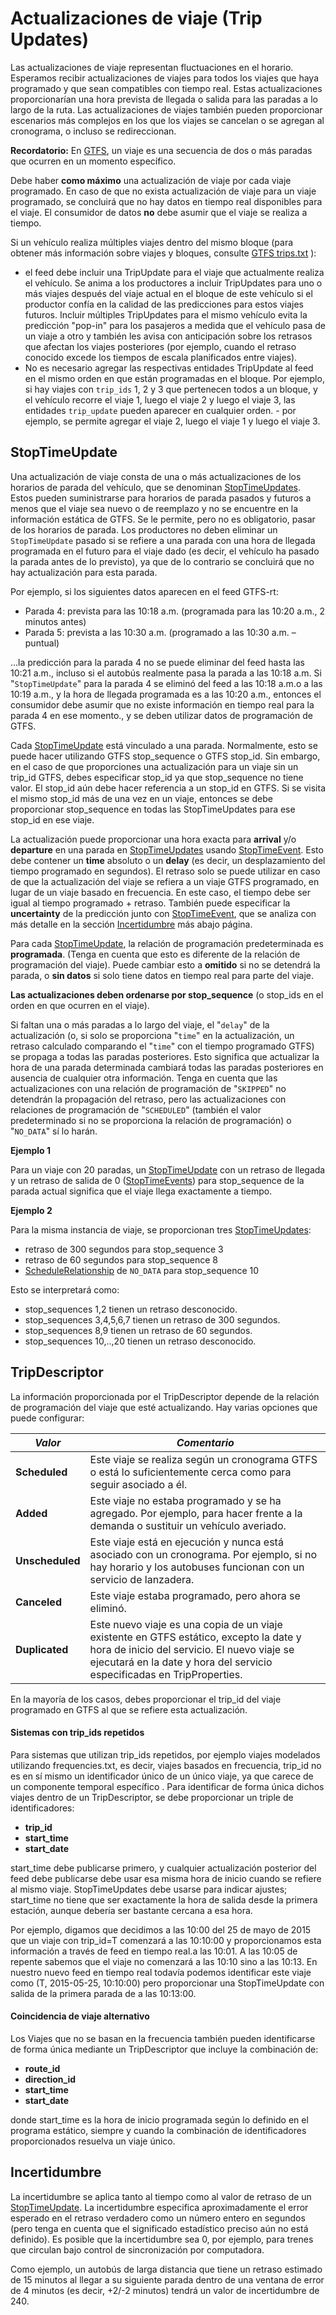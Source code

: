 # Actualizaciones de viaje (Trip Updates)
 
 Las actualizaciones de viaje representan fluctuaciones en el horario. Esperamos recibir actualizaciones de viajes para todos los viajes que haya programado y que sean compatibles con tiempo real. Estas actualizaciones proporcionarían una hora prevista de llegada o salida para las paradas a lo largo de la ruta. Las actualizaciones de viajes también pueden proporcionar escenarios más complejos en los que los viajes se cancelan o se agregan al cronograma, o incluso se redireccionan. 
 
 **Recordatorio:** En [GTFS](../../../schedule/reference), un viaje es una secuencia de dos o más paradas que ocurren en un momento específico. 
 
 Debe haber **como máximo** una actualización de viaje por cada viaje programado. En caso de que no exista actualización de viaje para un viaje programado, se concluirá que no hay datos en tiempo real disponibles para el viaje. El consumidor de datos **no** debe asumir que el viaje se realiza a tiempo. 
 
 Si un vehículo realiza múltiples viajes dentro del mismo bloque (para obtener más información sobre viajes y bloques, consulte [GTFS trips.txt](../../../schedule/reference/#tripstxt) ): 
 
 * el feed debe incluir una TripUpdate para el viaje que actualmente realiza el vehículo. Se anima a los productores a incluir TripUpdates para uno o más viajes después del viaje actual en el bloque de este vehículo si el productor confía en la calidad de las predicciones para estos viajes futuros. Incluir múltiples TripUpdates para el mismo vehículo evita la predicción "pop-in" para los pasajeros a medida que el vehículo pasa de un viaje a otro y también les avisa con anticipación sobre los retrasos que afectan los viajes posteriores (por ejemplo, cuando el retraso conocido excede los tiempos de escala planificados entre viajes).
 * No es necesario agregar las respectivas entidades TripUpdate al feed en el mismo orden en que están programadas en el bloque. Por ejemplo, si hay viajes con `trip_ids` 1, 2 y 3 que pertenecen todos a un bloque, y el vehículo recorre el viaje 1, luego el viaje 2 y luego el viaje 3, las entidades `trip_update` pueden aparecer en cualquier orden. - por ejemplo, se permite agregar el viaje 2, luego el viaje 1 y luego el viaje 3. 
 
## StopTimeUpdate 
 
 Una actualización de viaje consta de una o más actualizaciones de los horarios de parada del vehículo, que se denominan [StopTimeUpdates](../../reference/#message-stoptimeupdate). Estos pueden suministrarse para horarios de parada pasados ​​y futuros  a menos que el viaje sea nuevo o de reemplazo y no se encuentre en la información estática de GTFS. Se le permite, pero no es obligatorio, pasar de los horarios de parada. Los productores no deben eliminar un `StopTimeUpdate` pasado si se refiere a una parada con una hora de llegada programada en el futuro para el viaje dado (es decir, el vehículo ha pasado la parada antes de lo previsto), ya que de lo contrario se concluirá que no hay actualización para esta parada. 
 
 Por ejemplo, si los siguientes datos aparecen en el feed GTFS-rt: 
 
 * Parada 4: prevista para las 10:18 a.m. (programada para las 10:20 a.m., 2 minutos antes) 
 * Parada 5: prevista a las 10:30 a.m. (programado a las 10:30 a.m. – puntual) 
 
...la predicción para la parada 4 no se puede eliminar del feed hasta las 10:21 a.m., incluso si el autobús realmente pasa la parada a las 10:18 a.m. Si "`StopTimeUpdate`" para la parada 4 se eliminó del feed a las 10:18 a.m.o a las 10:19 a.m., y la hora de llegada programada es a las 10:20 a.m., entonces el consumidor debe asumir que no existe información en tiempo real para la parada 4 en ese momento., y se deben utilizar datos de programación de GTFS. 
 
 Cada [StopTimeUpdate](../../reference/#message-stoptimeupdate) está vinculado a una parada. Normalmente, esto se puede hacer utilizando GTFS stop_sequence o GTFS stop_id. Sin embargo, en el caso de que proporciones una actualización para un viaje sin un trip_id GTFS, debes especificar stop_id ya que stop_sequence no tiene valor. El stop_id aún debe hacer referencia a un stop_id en GTFS. Si se visita el mismo stop_id más de una vez en un viaje, entonces se debe proporcionar stop_sequence en todas las StopTimeUpdates para ese stop_id en ese viaje. 
 
 La actualización puede proporcionar una hora exacta para **arrival** y/o **departure** en una parada en [StopTimeUpdates](../../reference/#message-stoptimeupdate) usando [StopTimeEvent](../../reference/#message-stoptimeevent). Esto debe contener un **time** absoluto o un **delay** (es decir, un desplazamiento del tiempo programado en segundos). El retraso solo se puede utilizar en caso de que la actualización del viaje se refiera a un viaje GTFS programado, en lugar de un viaje basado en frecuencia. En este caso, el tiempo debe ser igual al tiempo programado + retraso. También puede especificar la **uncertainty** de la predicción junto con [StopTimeEvent](../../reference/#message-stoptimeevent), que se analiza con más detalle en la sección [Incertidumbre](#incertidumbre) más abajo página. 
 
 Para cada [StopTimeUpdate](../../reference/#message-stoptimeupdate), la relación de programación predeterminada es **programada**. (Tenga en cuenta que esto es diferente de la relación de programación del viaje). Puede cambiar esto a **omitido** si no se detendrá la parada, o **sin datos** si solo tiene datos en tiempo real para parte del viaje. 
 
 **Las actualizaciones deben ordenarse por stop_sequence** (o stop_ids en el orden en que ocurren en el viaje). 
 
 Si faltan una o más paradas a lo largo del viaje, el "`delay`" de la actualización (o, si solo se proporciona "`time`" en la actualización, un retraso calculado comparando el "`time`" con el tiempo programado GTFS) se propaga a todas las paradas posteriores. Esto significa que actualizar la hora de una parada determinada cambiará todas las paradas posteriores en ausencia de cualquier otra información. Tenga en cuenta que las actualizaciones con una relación de programación de "`SKIPPED`" no detendrán la propagación del retraso, pero las actualizaciones con relaciones de programación de "`SCHEDULED`" (también el valor predeterminado si no se proporciona la relación de programación) o "`NO_DATA`" sí lo harán. 
 
 **Ejemplo 1** 
 
 Para un viaje con 20 paradas, un [StopTimeUpdate](../../reference/#message-stoptimeupdate) con un retraso de llegada y un retraso de salida de 0 ([StopTimeEvents](../../reference/#message-stoptimeevent)) para stop_sequence de la parada actual significa que el viaje llega exactamente a tiempo. 
 
 **Ejemplo 2** 
 
 Para la misma instancia de viaje, se proporcionan tres [StopTimeUpdates](../../reference/#message-stoptimeupdate): 
 
 * retraso de 300 segundos para stop_sequence 3 
 * retraso de 60 segundos para stop_sequence 8 
 * [ScheduleRelationship](../../reference/#enum-schedulerelationship) de `NO_DATA` para stop_sequence 10 
 
 Esto se interpretará como: 
 
 * stop_sequences 1,2 tienen un retraso desconocido. 
 * stop_sequences 3,4,5,6,7 tienen un retraso de 300 segundos. 
 * stop_sequences 8,9 tienen un retraso de 60 segundos. 
 * stop_sequences 10,..,20 tienen un retraso desconocido. 
 
## TripDescriptor 
 
 La información proporcionada por el TripDescriptor depende de la relación de programación del viaje que esté actualizando. Hay varias opciones que puede configurar: 
 
 |_**Valor**_|_**Comentario**_| 
 |-----------|-------------| 
 | **Scheduled** | Este viaje se realiza según un cronograma GTFS o está lo suficientemente cerca como para seguir asociado a él. | 
 | **Added** | Este viaje no estaba programado y se ha agregado. Por ejemplo, para hacer frente a la demanda o sustituir un vehículo averiado. | 
 | **Unscheduled** | Este viaje está en ejecución y nunca está asociado con un cronograma. Por ejemplo, si no hay horario y los autobuses funcionan con un servicio de lanzadera. | 
 | **Canceled** | Este viaje estaba programado, pero ahora se eliminó. | 
 | **Duplicated** | Este nuevo viaje es una copia de un viaje existente en GTFS estático, excepto la date y hora de inicio del servicio. El nuevo viaje se ejecutará en la date y hora del servicio especificadas en TripProperties. | 
 
 En la mayoría de los casos, debes proporcionar el trip_id del viaje programado en GTFS al que se refiere esta actualización. 
 
#### Sistemas con trip_ids repetidos 
 
 Para sistemas que utilizan trip_ids repetidos, por ejemplo viajes modelados utilizando frequencies.txt, es decir, viajes basados ​​en frecuencia, trip_id no es en sí mismo un identificador único de un único viaje, ya que carece de un componente temporal específico 
. Para identificar de forma única dichos viajes dentro de un 
 TripDescriptor, se debe proporcionar un triple de identificadores: 
 
 * __trip_id__ 
 * __start_time__ 
 * __start_date__ 
 
 start_time debe publicarse primero, y cualquier actualización posterior del feed debe publicarse debe usar 
 esa misma hora de inicio cuando se refiere al mismo viaje. StopTimeUpdates 
 debe usarse para indicar ajustes; start_time no tiene que ser exactamente 
 la hora de salida desde la primera estación, aunque debería ser bastante cercana a 
 esa hora. 
 
 Por ejemplo, digamos que decidimos a las 10:00 del 25 de mayo de 2015 que un viaje con 
 trip_id=T comenzará a las 10:10:00 y proporcionamos esta información a través de 
 feed en tiempo real.a las 10:01. A las 10:05 de repente sabemos que el viaje no comenzará a las 10:10 sino a las 10:13. En nuestro nuevo feed en tiempo real todavía podemos identificar este viaje 
 como (T, 2015-05-25, 10:10:00) pero proporcionar una StopTimeUpdate con salida de la primera parada de 
 a las 10:13:00. 
 
#### Coincidencia de viaje alternativo 
 
 Los Viajes que no se basan en la frecuencia también pueden identificarse de forma única mediante un 
 TripDescriptor que incluye la combinación de: 
 
 * __route_id__ 
 * __direction_id__ 
 * __start_time__ 
 * __start_date__ 
 
 donde start_time es la hora de inicio programada según lo definido en el programa estático, siempre y cuando la combinación de identificadores proporcionados resuelva un viaje único. 
 
 
## Incertidumbre 
 
 La incertidumbre se aplica tanto al tiempo como al valor de retraso de un [StopTimeUpdate](../../reference/#message-stoptimeupdate). La incertidumbre especifica aproximadamente el error esperado en el retraso verdadero como un número entero en segundos (pero tenga en cuenta que el significado estadístico preciso aún no está definido). Es posible que la incertidumbre sea 0, por ejemplo, para trenes que circulan bajo control de sincronización por computadora. 
 
 Como ejemplo, un autobús de larga distancia que tiene un retraso estimado de 15 minutos al llegar a su siguiente parada dentro de una ventana de error de 4 minutos (es decir, +2/-2 minutos) tendrá un valor de incertidumbre de 240. 
